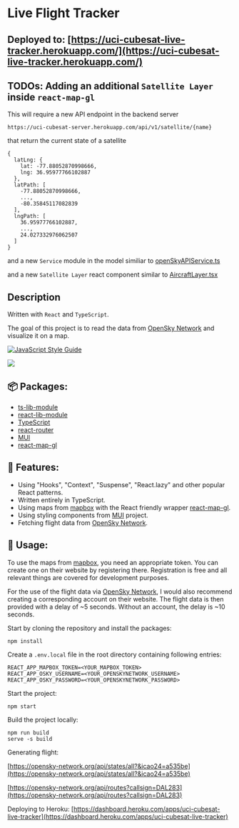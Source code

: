 # Live Flight Tracker
## Deployed to: [https://uci-cubesat-live-tracker.herokuapp.com/](https://uci-cubesat-live-tracker.herokuapp.com/)

## TODOs: Adding an additional `Satellite Layer` inside `react-map-gl`
This will require a new API endpoint in the backend server

`https://uci-cubesat-server.herokuapp.com/api/v1/satellite/{name}`

that return the current state of a satellite

```
{
  latLng: {
    lat: -77.88052870998666,
    lng: 36.95977766102887
  },
  latPath: [
    -77.88052870998666,
    ...,
    -80.35845117082839
  ],
  lngPath: [
    36.95977766102887,
    ...,
    24.027332976062507
  ]
}
```

and a new `Service` module in the model similiar to [openSkyAPIService.ts](https://github.com/UCI-CubeSat/UCI-CubeSat-Live-Tracker/blob/main/src/services/openSkyAPIService.ts)

and a new `Satellite Layer` react component similar to [AircraftLayer.tsx](https://github.com/UCI-CubeSat/UCI-CubeSat-Live-Tracker/blob/main/src/components/AircraftLayer.tsx)

## Description

Written with `React` and `TypeScript`.

The goal of this project is to read the data from [OpenSky Network](https://opensky-network.org/) and visualize it on a map.

[![JavaScript Style Guide](https://img.shields.io/badge/code_style-standard-brightgreen.svg)](https://standardjs.com)

![](docs/react-flight-tracker_prview.gif)

## 📦 Packages:
- [ts-lib-module](https://github.com/xSNOWM4Nx/ts-lib-module)
- [react-lib-module](https://github.com/xSNOWM4Nx/react-lib-module)
- [TypeScript](https://github.com/microsoft/TypeScript)
- [react-router](https://github.com/ReactTraining/react-router)
- [MUI](https://github.com/mui-org)
- [react-map-gl](https://github.com/visgl/react-map-gl)

## 🔮 Features:
- Using "Hooks", "Context", "Suspense", "React.lazy" and other popular React patterns.
- Written entirely in TypeScript.
- Using maps from [mapbox](https://www.mapbox.com/) with the React friendly wrapper [react-map-gl](https://github.com/visgl/react-map-gl).
- Using styling components from [MUI](https://github.com/mui-org) project.
- Fetching flight data from [OpenSky Network](https://opensky-network.org/).

## 🔌 Usage:
To use the maps from [mapbox](https://www.mapbox.com/), you need an appropriate token. You can create one on their website by registering there. Registration is free and all relevant things are covered for development purposes.

For the use of the flight data via [OpenSky Network](https://opensky-network.org/), I would also recommend creating a corresponding account on their website. The flight data is then provided with a delay of ~5 seconds. Without an account, the delay is ~10 seconds.

Start by cloning the repository and install the packages:
```
npm install
```
Create a `.env.local` file in the root directory containing following entries:
```
REACT_APP_MAPBOX_TOKEN=<YOUR_MAPBOX_TOKEN>
REACT_APP_OSKY_USERNAME=<YOUR_OPENSKYNETWORK_USERNAME>
REACT_APP_OSKY_PASSWORD=<YOUR_OPENSKYNETWORK_PASSWORD>
```
Start the project:
```
npm start
```

Build the project locally:
```
npm run build
serve -s build
```

Generating flight:

[https://opensky-network.org/api/states/all?&icao24=a535be](https://opensky-network.org/api/states/all?&icao24=a535be)

[https://opensky-network.org/api/routes?callsign=DAL283](https://opensky-network.org/api/routes?callsign=DAL283)

Deploying to Heroku:
[https://dashboard.heroku.com/apps/uci-cubesat-live-tracker](https://dashboard.heroku.com/apps/uci-cubesat-live-tracker)
